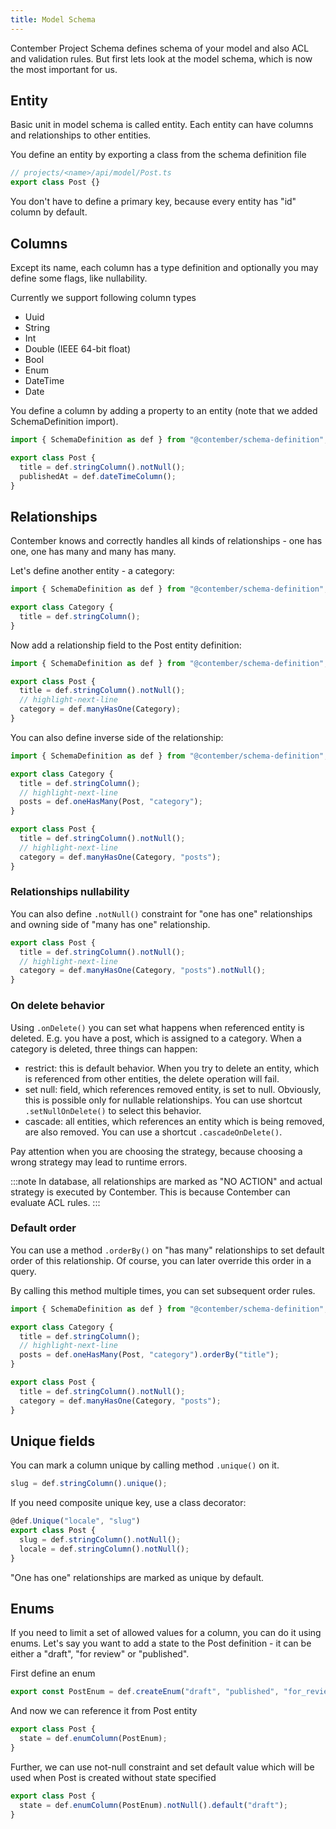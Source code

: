 ```yaml
---
title: Model Schema
---
```


Contember Project Schema defines schema of your model and also ACL and validation rules. But first lets look at the model schema, which is now the most important for us.

<!--
TODO: PICTURE OF PROJECT SCHEMA, MODEL SCHEMA, ACL SCHEMA AND INPUT VALIDATION SCHEMA
-->

## Entity

Basic unit in model schema is called entity. Each entity can have columns and relationships to other entities.

You define an entity by exporting a class from the schema definition file

```typescript
// projects/<name>/api/model/Post.ts
export class Post {}
```

You don't have to define a primary key, because every entity has "id" column by default.

## Columns

Except its name, each column has a type definition and optionally you may define some flags, like nullability.

Currently we support following column types

- Uuid
- String
- Int
- Double (IEEE 64-bit float)
- Bool
- Enum
- DateTime
- Date

You define a column by adding a property to an entity (note that we added SchemaDefinition import).

```typescript
import { SchemaDefinition as def } from "@contember/schema-definition";

export class Post {
  title = def.stringColumn().notNull();
  publishedAt = def.dateTimeColumn();
}
```

## Relationships

Contember knows and correctly handles all kinds of relationships - one has one, one has many and many has many.

<!--
> ADD EXAMPLE OF ALL POSSIBLE RELATIONSHIP
> IDEALLY WITH PICTURES
> SEE DOCTRINE FOR EXAMPLE
-->

Let's define another entity - a category:

```typescript
import { SchemaDefinition as def } from "@contember/schema-definition";

export class Category {
  title = def.stringColumn();
}
```

Now add a relationship field to the Post entity definition:

```typescript
import { SchemaDefinition as def } from "@contember/schema-definition";

export class Post {
  title = def.stringColumn().notNull();
  // highlight-next-line
  category = def.manyHasOne(Category);
}
```

You can also define inverse side of the relationship:

```typescript
import { SchemaDefinition as def } from "@contember/schema-definition";

export class Category {
  title = def.stringColumn();
  // highlight-next-line
  posts = def.oneHasMany(Post, "category");
}

export class Post {
  title = def.stringColumn().notNull();
  // highlight-next-line
  category = def.manyHasOne(Category, "posts");
}
```

### Relationships nullability

You can also define `.notNull()` constraint for "one has one" relationships and owning side of "many has one" relationship.

```typescript
export class Post {
  title = def.stringColumn().notNull();
  // highlight-next-line
  category = def.manyHasOne(Category, "posts").notNull();
}
```

### On delete behavior

Using `.onDelete()` you can set what happens when referenced entity is deleted. E.g. you have a post, which is assigned to a category. When a category is deleted, three things can happen:

- restrict: this is default behavior. When you try to delete an entity, which is referenced from other entities, the delete operation will fail.
- set null: field, which references removed entity, is set to null. Obviously, this is possible only for nullable relationships. You can use shortcut `.setNullOnDelete()` to select this behavior.
- cascade: all entities, which references an entity which is being removed, are also removed. You can use a shortcut `.cascadeOnDelete()`.

Pay attention when you are choosing the strategy, because choosing a wrong strategy may lead to runtime errors.

:::note
In database, all relationships are marked as "NO ACTION" and actual strategy is executed by Contember. This is because Contember can evaluate ACL rules.
:::

### Default order

You can use a method `.orderBy()` on "has many" relationships to set default order of this relationship. Of course, you can later override this order in a query.

By calling this method multiple times, you can set subsequent order rules.

```typescript
import { SchemaDefinition as def } from "@contember/schema-definition";

export class Category {
  title = def.stringColumn();
  // highlight-next-line
  posts = def.oneHasMany(Post, "category").orderBy("title");
}

export class Post {
  title = def.stringColumn().notNull();
  category = def.manyHasOne(Category, "posts");
}
```

## Unique fields

You can mark a column unique by calling method `.unique()` on it.

```typescript
slug = def.stringColumn().unique();
```

If you need composite unique key, use a class decorator:

```typescript
@def.Unique("locale", "slug")
export class Post {
  slug = def.stringColumn().notNull();
  locale = def.stringColumn().notNull();
}
```

"One has one" relationships are marked as unique by default.

## Enums

If you need to limit a set of allowed values for a column, you can do it using enums. Let's say you want to add a state to the Post definition - it can be either a "draft", "for review" or "published".

First define an enum

```typescript
export const PostEnum = def.createEnum("draft", "published", "for_review");
```

And now we can reference it from Post entity

```typescript
export class Post {
  state = def.enumColumn(PostEnum);
}
```

Further, we can use not-null constraint and set default value which will be used when Post is created without state specified

```typescript
export class Post {
  state = def.enumColumn(PostEnum).notNull().default("draft");
}
```
